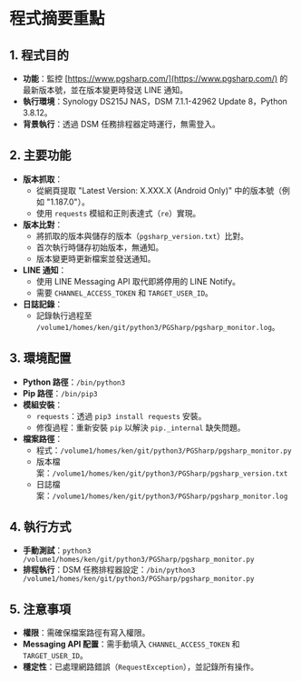 # 程式摘要重點

## 1. 程式目的
- **功能**：監控 [https://www.pgsharp.com/](https://www.pgsharp.com/) 的最新版本號，並在版本變更時發送 LINE 通知。
- **執行環境**：Synology DS215J NAS，DSM 7.1.1-42962 Update 8，Python 3.8.12。
- **背景執行**：透過 DSM 任務排程器定時運行，無需登入。

## 2. 主要功能
- **版本抓取**：
  - 從網頁提取 "Latest Version: X.XXX.X (Android Only)" 中的版本號（例如 "1.187.0"）。
  - 使用 `requests` 模組和正則表達式（`re`）實現。
- **版本比對**：
  - 將抓取的版本與儲存的版本（`pgsharp_version.txt`）比對。
  - 首次執行時儲存初始版本，無通知。
  - 版本變更時更新檔案並發送通知。
- **LINE 通知**：
  - 使用 LINE Messaging API 取代即將停用的 LINE Notify。
  - 需要 `CHANNEL_ACCESS_TOKEN` 和 `TARGET_USER_ID`。
- **日誌記錄**：
  - 記錄執行過程至 `/volume1/homes/ken/git/python3/PGSharp/pgsharp_monitor.log`。

## 3. 環境配置
- **Python 路徑**：`/bin/python3`
- **Pip 路徑**：`/bin/pip3`
- **模組安裝**：
  - `requests`：透過 `pip3 install requests` 安裝。
  - 修復過程：重新安裝 `pip` 以解決 `pip._internal` 缺失問題。
- **檔案路徑**：
  - 程式：`/volume1/homes/ken/git/python3/PGSharp/pgsharp_monitor.py`
  - 版本檔案：`/volume1/homes/ken/git/python3/PGSharp/pgsharp_version.txt`
  - 日誌檔案：`/volume1/homes/ken/git/python3/PGSharp/pgsharp_monitor.log`

## 4. 執行方式
- **手動測試**：`python3 /volume1/homes/ken/git/python3/PGSharp/pgsharp_monitor.py`
- **排程執行**：DSM 任務排程器設定：`/bin/python3 /volume1/homes/ken/git/python3/PGSharp/pgsharp_monitor.py`

## 5. 注意事項
- **權限**：需確保檔案路徑有寫入權限。
- **Messaging API 配置**：需手動填入 `CHANNEL_ACCESS_TOKEN` 和 `TARGET_USER_ID`。
- **穩定性**：已處理網路錯誤（`RequestException`），並記錄所有操作。